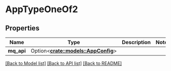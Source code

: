 # AppTypeOneOf2

## Properties

Name | Type | Description | Notes
------------ | ------------- | ------------- | -------------
**mq_api** | Option<[**crate::models::AppConfig**](AppConfig.md)> |  | 

[[Back to Model list]](../README.md#documentation-for-models) [[Back to API list]](../README.md#documentation-for-api-endpoints) [[Back to README]](../README.md)


